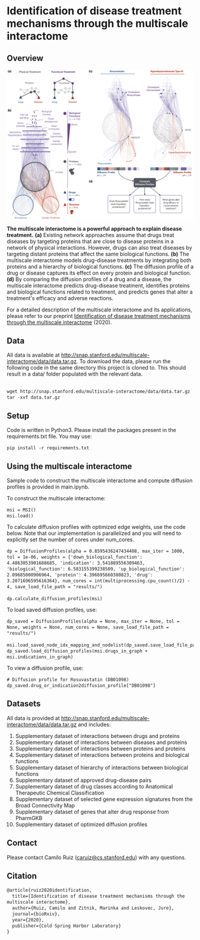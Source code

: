 # Identification of disease treatment mechanisms through the multiscale interactome

## Overview
<p align="center">
<img src="img/Overview.png" width="1100" align="center">
</p>

**The multiscale interactome is a powerful approach to explain disease treatment.** **(a)** Existing network approaches assume that drugs treat diseases by targeting proteins that are close to disease proteins in a network of physical interactions. However, drugs can also treat diseases by targeting distant proteins that affect the same biological functions. **(b)** The multiscale interactome models drug-disease treatments by integrating both proteins and a hierarchy of biological functions. **(c)** The diffusion profile of a drug or disease captures its effect on every protein and biological function. **(d)** By comparing the diffusion profiles of a drug and a disease, the multiscale interactome predicts drug-disease treatment, identifies proteins and biological functions related to treatment, and predicts genes that alter a treatment's efficacy and adverse reactions.

For a detailed description of the multiscale interactome and its applications, please refer to our preprint [Identification of disease treatment mechanisms through the multiscale interactome](https://www.biorxiv.org/content/10.1101/2020.04.30.069690v3) (2020).

## Data
All data is available at http://snap.stanford.edu/multiscale-interactome/data/data.tar.gz. To download the data, please run the following code in the same directory this project is cloned to. This should result in a data/ folder populated with the relevant data.
```

wget http://snap.stanford.edu/multiscale-interactome/data/data.tar.gz
tar -xvf data.tar.gz
```

## Setup
Code is written in Python3. Please install the packages present in the requirements.txt file. You may use:
```
pip install -r requirements.txt
```

## Using the multiscale interactome
Sample code to construct the multiscale interactome and compute diffusion profiles is provided in main.ipynb.

To construct the multiscale interactome:
```
msi = MSI()
msi.load()
```

To calculate diffusion profiles with optimized edge weights, use the code below. Note that our implementation is parallelized and you will need to explicitly set the number of cores under num_cores.
```
dp = DiffusionProfiles(alpha = 0.8595436247434408, max_iter = 1000, tol = 1e-06, weights = {'down_biological_function': 4.4863053901688685, 'indication': 3.541889556309463, 'biological_function': 6.583155399238509, 'up_biological_function': 2.09685000906964, 'protein': 4.396695660380823, 'drug': 3.2071696595616364}, num_cores = int(multiprocessing.cpu_count()/2) - 4, save_load_file_path = "results/")

dp.calculate_diffusion_profiles(msi)
```

To load saved diffusion profiles, use:
```
dp_saved = DiffusionProfiles(alpha = None, max_iter = None, tol = None, weights = None, num_cores = None, save_load_file_path = "results/")

msi.load_saved_node_idx_mapping_and_nodelist(dp_saved.save_load_file_path)
dp_saved.load_diffusion_profiles(msi.drugs_in_graph + msi.indications_in_graph)
```

To view a diffusion profile, use:
```
# Diffusion profile for Rosuvastatin (DB01098)
dp_saved.drug_or_indication2diffusion_profile["DB01098"]
```

## Datasets
All data is provided at http://snap.stanford.edu/multiscale-interactome/data/data.tar.gz and includes:
1. Supplementary dataset of interactions between drugs and proteins
2. Supplementary dataset of interactions between diseases and proteins
3. Supplementary dataset of interactions between proteins and proteins
4. Supplementary dataset of interactions between proteins and biological functions
5. Supplementary dataset of hierarchy of interactions between biological functions
6. Supplementary dataset of approved drug-disease pairs
7. Supplementary dataset of drug classes according to Anatomical Therapeutic Chemical Classification
8. Supplementary dataset of selected gene expression signatures from the Broad Connectivity Map
9. Supplementary dataset of genes that alter drug response from PharmGKB
10. Supplementary dataset of optimized diffusion profiles

## Contact
Please contact Camilo Ruiz (caruiz@cs.stanford.edu) with any questions.

## Citation
```
@article{ruiz2020identification,
  title={Identification of disease treatment mechanisms through the multiscale interactome},
  author={Ruiz, Camilo and Zitnik, Marinka and Leskovec, Jure},
  journal={bioRxiv},
  year={2020},
  publisher={Cold Spring Harbor Laboratory}
}
```

